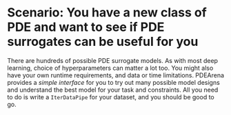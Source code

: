 # Scenario: You have a new class of PDE and want to see if PDE surrogates can be useful for you

There are hundreds of possible PDE surrogate models. As with most deep learning, choice of hyperparameters can matter a lot too.
You might also have your own runtime requirements, and data or time limitations.
PDEArena provides a _simple interface_ for you to try out many possible model designs and understand the best model for your task and constraints.
All you need to do is write a `IterDataPipe` for your dataset, and you should be good to go.
